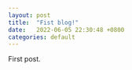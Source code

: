 ```yaml
---
layout: post
title:  "Fist blog!"
date:   2022-06-05 22:30:48 +0800
categories: default
---
```

First post.

